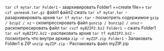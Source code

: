 `tar cf mytar.tar Folder1` - заархивировать Folder1 ==create file==
`tar czf целевой.tar.gz `файл1 файл2 сжать
`tar xf mytar.tar `- разархивировать архив 
`tar tf mytar.tar` - посмотреть содержимое
`gzip / bzip2 / xz` – скомпрессировать файл 
`gunzip / bunzip2 / unxz` – раскомпресировать файл 
`tar cvzf myBZIP2.bz2 Folder1 `– сжать Folder1 
`tar xvf myBZIP2.bz2` - распаковать архив 
`tar tf myBZIP2.bz2` - посмотреть что внутри архива 
`zip –r myZIP.zip Folder1` - Запаковать Folder1 в ZIP 
`unzip myZIP.zip` - Распаковать файл myZIP.zip